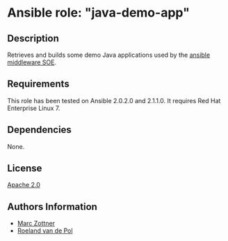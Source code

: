 Ansible role: "java-demo-app"
=================================

Description
-----------

Retrieves and builds some demo Java applications used by the [ansible middleware SOE](https://github.com/Maarc/ansible_middleware_soe).


Requirements
------------

This role has been tested on Ansible 2.0.2.0 and 2.1.1.0. It requires Red Hat Enterprise Linux 7.


Dependencies
------------

None.


License
-------

[Apache 2.0](./LICENSE)


Authors Information
------------------

* [Marc Zottner](https://github.com/Maarc)
* [Roeland van de Pol](https://github.com/roelandpol)

